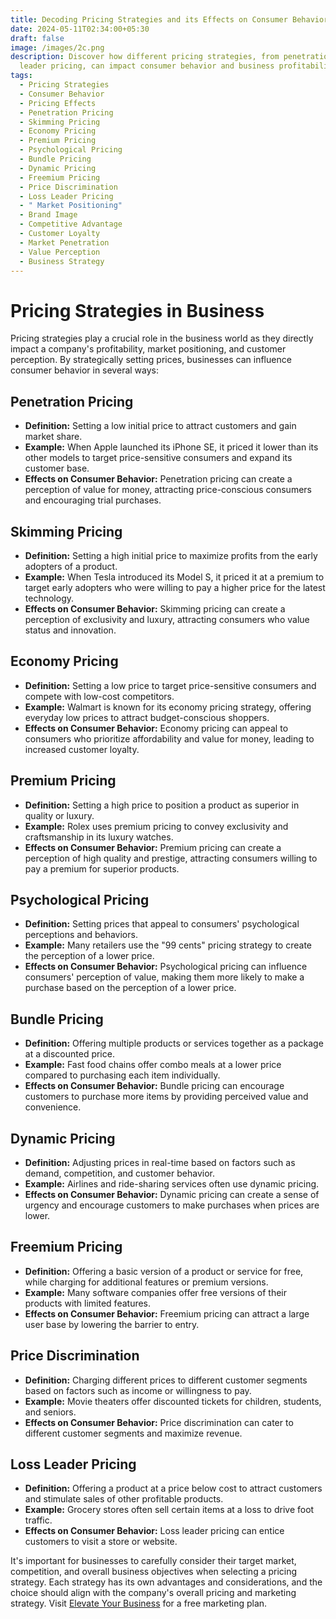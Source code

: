 ```yaml
---
title: Decoding Pricing Strategies and its Effects on Consumer Behavior
date: 2024-05-11T02:34:00+05:30
draft: false
image: /images/2c.png
description: Discover how different pricing strategies, from penetration to loss
  leader pricing, can impact consumer behavior and business profitability.
tags:
  - Pricing Strategies
  - Consumer Behavior
  - Pricing Effects
  - Penetration Pricing
  - Skimming Pricing
  - Economy Pricing
  - Premium Pricing
  - Psychological Pricing
  - Bundle Pricing
  - Dynamic Pricing
  - Freemium Pricing
  - Price Discrimination
  - Loss Leader Pricing
  - " Market Positioning"
  - Brand Image
  - Competitive Advantage
  - Customer Loyalty
  - Market Penetration
  - Value Perception
  - Business Strategy
---
```

# Pricing Strategies in Business

Pricing strategies play a crucial role in the business world as they directly impact a company's profitability, market positioning, and customer perception. By strategically setting prices, businesses can influence consumer behavior in several ways:

## Penetration Pricing

* **Definition:** Setting a low initial price to attract customers and gain market share.
* **Example:** When Apple launched its iPhone SE, it priced it lower than its other models to target price-sensitive consumers and expand its customer base.
* **Effects on Consumer Behavior:** Penetration pricing can create a perception of value for money, attracting price-conscious consumers and encouraging trial purchases.

## Skimming Pricing

* **Definition:** Setting a high initial price to maximize profits from the early adopters of a product.
* **Example:** When Tesla introduced its Model S, it priced it at a premium to target early adopters who were willing to pay a higher price for the latest technology.
* **Effects on Consumer Behavior:** Skimming pricing can create a perception of exclusivity and luxury, attracting consumers who value status and innovation.

## Economy Pricing

* **Definition:** Setting a low price to target price-sensitive consumers and compete with low-cost competitors.
* **Example:** Walmart is known for its economy pricing strategy, offering everyday low prices to attract budget-conscious shoppers.
* **Effects on Consumer Behavior:** Economy pricing can appeal to consumers who prioritize affordability and value for money, leading to increased customer loyalty.

## Premium Pricing

* **Definition:** Setting a high price to position a product as superior in quality or luxury.
* **Example:** Rolex uses premium pricing to convey exclusivity and craftsmanship in its luxury watches.
* **Effects on Consumer Behavior:** Premium pricing can create a perception of high quality and prestige, attracting consumers willing to pay a premium for superior products.

## Psychological Pricing

* **Definition:** Setting prices that appeal to consumers' psychological perceptions and behaviors.
* **Example:** Many retailers use the "99 cents" pricing strategy to create the perception of a lower price.
* **Effects on Consumer Behavior:** Psychological pricing can influence consumers' perception of value, making them more likely to make a purchase based on the perception of a lower price.

## Bundle Pricing

* **Definition:** Offering multiple products or services together as a package at a discounted price.
* **Example:** Fast food chains offer combo meals at a lower price compared to purchasing each item individually.
* **Effects on Consumer Behavior:** Bundle pricing can encourage customers to purchase more items by providing perceived value and convenience.

## Dynamic Pricing

* **Definition:** Adjusting prices in real-time based on factors such as demand, competition, and customer behavior.
* **Example:** Airlines and ride-sharing services often use dynamic pricing.
* **Effects on Consumer Behavior:** Dynamic pricing can create a sense of urgency and encourage customers to make purchases when prices are lower.

## Freemium Pricing

* **Definition:** Offering a basic version of a product or service for free, while charging for additional features or premium versions.
* **Example:** Many software companies offer free versions of their products with limited features.
* **Effects on Consumer Behavior:** Freemium pricing can attract a large user base by lowering the barrier to entry.

## Price Discrimination

* **Definition:** Charging different prices to different customer segments based on factors such as income or willingness to pay.
* **Example:** Movie theaters offer discounted tickets for children, students, and seniors.
* **Effects on Consumer Behavior:** Price discrimination can cater to different customer segments and maximize revenue.

## Loss Leader Pricing

* **Definition:** Offering a product at a price below cost to attract customers and stimulate sales of other profitable products.
* **Example:** Grocery stores often sell certain items at a loss to drive foot traffic.
* **Effects on Consumer Behavior:** Loss leader pricing can entice customers to visit a store or website.

It's important for businesses to carefully consider their target market, competition, and overall business objectives when selecting a pricing strategy. Each strategy has its own advantages and considerations, and the choice should align with the company's overall pricing and marketing strategy. Visit [Elevate Your Business](www.elevateyourbusiness.in) for a free marketing plan.
